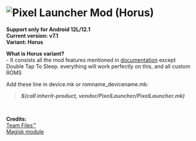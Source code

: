 # ![Pixel Launcher Mod (Horus)](https://telegra.ph/file/5d395b129080e060bdfb4.jpg)<br/>
**Support only for Android 12L/12.1**<br/>
**Current version: v7.1**<br/>
**Variant: Horus**<br/>

**What is Horus variant?**<br/>
-&nbsp;It consists all the mod features mentioned in [documentation](https://telegra.ph/Pixel-Launcher-MOD-Features-Version-Details-Instructions--Troubleshooting-02-07) except Double Tap To Sleep. everything will work perfectly on this, and all custom ROMS<br/>

Add these line in device.mk or romname_devicename.mk:
>**_$(call inherit-product, vendor/PixelLauncher/PixelLauncher.mk)_**
<br/>

**Credits:**<br/>
[Team&nbsp;Files™](https://t.me/modulesrepo)<br/>
[Magisk&nbsp;module](https://t.me/modulesrepo/3166)<br/>
